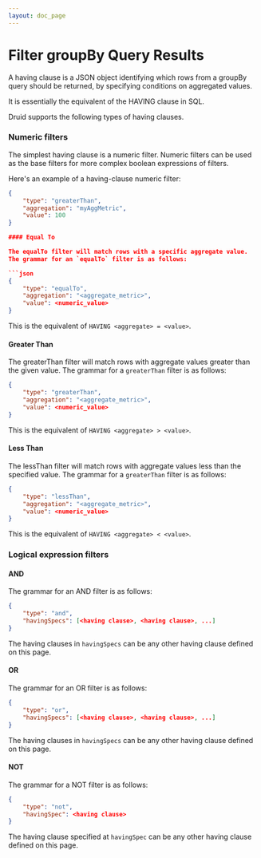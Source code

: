 ```yaml
---
layout: doc_page
---
```

# Filter groupBy Query Results
A having clause is a JSON object identifying which rows from a groupBy query should be returned, by specifying conditions on aggregated values.

It is essentially the equivalent of the HAVING clause in SQL.

Druid supports the following types of having clauses.

### Numeric filters

The simplest having clause is a numeric filter.
Numeric filters can be used as the base filters for more complex boolean expressions of filters.

Here's an example of a having-clause numeric filter:

```json
{
    "type": "greaterThan",
    "aggregation": "myAggMetric",
    "value": 100
}

#### Equal To

The equalTo filter will match rows with a specific aggregate value.
The grammar for an `equalTo` filter is as follows:

```json
{
    "type": "equalTo",
    "aggregation": "<aggregate_metric>",
    "value": <numeric_value>
}
```

This is the equivalent of `HAVING <aggregate> = <value>`.

#### Greater Than

The greaterThan filter will match rows with aggregate values greater than the given value.
The grammar for a `greaterThan` filter is as follows:

```json
{
    "type": "greaterThan",
    "aggregation": "<aggregate_metric>",
    "value": <numeric_value>
}
```

This is the equivalent of `HAVING <aggregate> > <value>`.

#### Less Than

The lessThan filter will match rows with aggregate values less than the specified value.
The grammar for a `greaterThan` filter is as follows:

```json
{
    "type": "lessThan",
    "aggregation": "<aggregate_metric>",
    "value": <numeric_value>
}
```

This is the equivalent of `HAVING <aggregate> < <value>`.

### Logical expression filters

#### AND

The grammar for an AND filter is as follows:

```json
{
    "type": "and",
    "havingSpecs": [<having clause>, <having clause>, ...]
}
```

The having clauses in `havingSpecs` can be any other having clause defined on this page.

#### OR

The grammar for an OR filter is as follows:

```json
{
    "type": "or",
    "havingSpecs": [<having clause>, <having clause>, ...]
}
```

The having clauses in `havingSpecs` can be any other having clause defined on this page.

#### NOT

The grammar for a NOT filter is as follows:

```json
{
    "type": "not",
    "havingSpec": <having clause>
}
```

The having clause specified at `havingSpec` can be any other having clause defined on this page.
